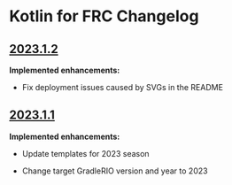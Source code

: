 # Kotlin for FRC Changelog

## [2023.1.2](https://github.com/BrenekH/kotlin-for-frc/releases/2023.1.2)

**Implemented enhancements:**

- Fix deployment issues caused by SVGs in the README

## [2023.1.1](https://github.com/BrenekH/kotlin-for-frc/releases/2023.1.1)

**Implemented enhancements:**

- Update templates for 2023 season

- Change target GradleRIO version and year to 2023
